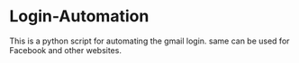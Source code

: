 # Login-Automation
This is a python script for automating the gmail login. same can be used for Facebook and other websites.
